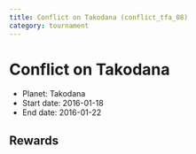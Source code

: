 ```yaml
---
title: Conflict on Takodana (conflict_tfa_08)
category: tournament
---
```

# Conflict on Takodana

  * Planet: Takodana
  * Start date: 2016-01-18
  * End date: 2016-01-22

## Rewards

